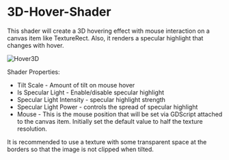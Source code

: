 # 3D-Hover-Shader
This shader will create a 3D hovering effect with mouse interaction on a canvas item like TextureRect. Also, it renders a specular highlight that changes with hover.

![Hover3D](https://github.com/user-attachments/assets/8e22a6b9-e204-44ce-97ba-66f7e352bc80)


Shader Properties:
- Tilt Scale - Amount of tilt on mouse hover
- Is Specular Light - Enable/disable specular highlight
- Specular Light Intensity - specular highlight strength
- Specular Light Power - controls the spread of specular highlight
- Mouse - This is the mouse position that will be set via GDScript attached to the canvas item. Initially set the default value to half the texture resolution.

It is recommended to use a texture with some transparent space at the borders so that the image is not clipped when tilted.
